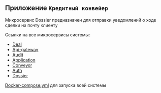## Приложение `Кредитный конвейер`
Микросервис Dossier предназначен для отправки уведомлений о ходе сделки на почту клиенту
  
Ссылки на все микросервисы системы:
* [Deal](https://github.com/dashaVav/deal)
* [Api-gateway](https://github.com/dashaVav/api-gateway)
* [Audit](https://github.com/dashaVav/audit)
* [Application](https://github.com/dashaVav/application)
* [Conveyor](https://github.com/dashaVav/conveyor)
* [Auth](https://github.com/dashaVav/auth)
* [Dossier](https://github.com/dashaVav/dossier)

[Docker-compose.yml](https://github.com/dashaVav/deal/blob/master/compose.yml) для запуска всей системы

